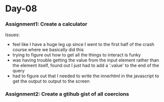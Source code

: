 # Day-08

### Assignment1: Create a calculator

Issues:
  - feel like I have a huge leg up since I went to the first half of the crash course where we basically did this
  - trying to figure out how to get all the things to interact is funky
  - was having trouble getting the value from the input element rather than the element itself, found out I just had to add a '.value' to the end of the query
  - had to figure out that I needed to write the innerhtml in the javascript to get the output to output to the screen

### Assignment2: Create a gtihub gist of all coercions
